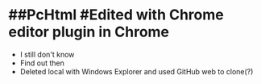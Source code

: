 ##PcHtml
#Edited with Chrome editor plugin in Chrome
======
* I still don't know
* Find out then
* Deleted local with Windows Explorer and used GitHub web to clone(?)
